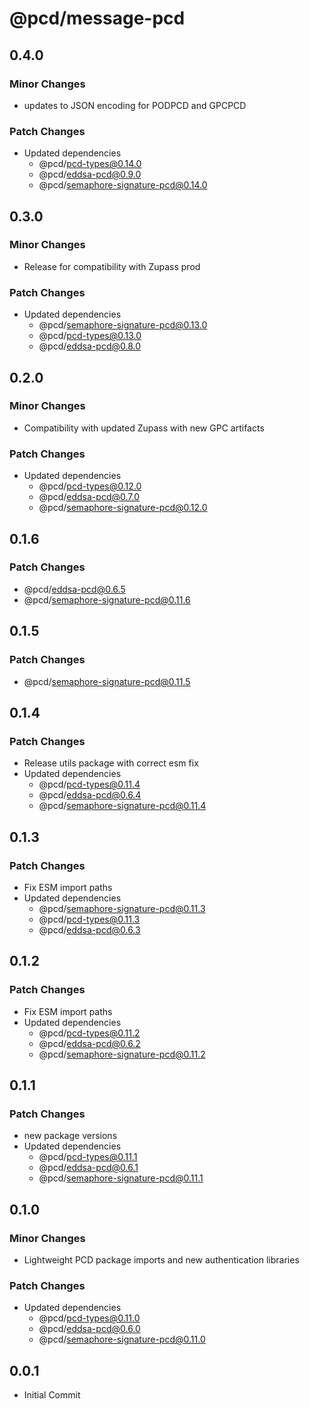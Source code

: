 # @pcd/message-pcd

## 0.4.0

### Minor Changes

- updates to JSON encoding for PODPCD and GPCPCD

### Patch Changes

- Updated dependencies
  - @pcd/pcd-types@0.14.0
  - @pcd/eddsa-pcd@0.9.0
  - @pcd/semaphore-signature-pcd@0.14.0

## 0.3.0

### Minor Changes

- Release for compatibility with Zupass prod

### Patch Changes

- Updated dependencies
  - @pcd/semaphore-signature-pcd@0.13.0
  - @pcd/pcd-types@0.13.0
  - @pcd/eddsa-pcd@0.8.0

## 0.2.0

### Minor Changes

- Compatibility with updated Zupass with new GPC artifacts

### Patch Changes

- Updated dependencies
  - @pcd/pcd-types@0.12.0
  - @pcd/eddsa-pcd@0.7.0
  - @pcd/semaphore-signature-pcd@0.12.0

## 0.1.6

### Patch Changes

- @pcd/eddsa-pcd@0.6.5
- @pcd/semaphore-signature-pcd@0.11.6

## 0.1.5

### Patch Changes

- @pcd/semaphore-signature-pcd@0.11.5

## 0.1.4

### Patch Changes

- Release utils package with correct esm fix
- Updated dependencies
  - @pcd/pcd-types@0.11.4
  - @pcd/eddsa-pcd@0.6.4
  - @pcd/semaphore-signature-pcd@0.11.4

## 0.1.3

### Patch Changes

- Fix ESM import paths
- Updated dependencies
  - @pcd/semaphore-signature-pcd@0.11.3
  - @pcd/pcd-types@0.11.3
  - @pcd/eddsa-pcd@0.6.3

## 0.1.2

### Patch Changes

- Fix ESM import paths
- Updated dependencies
  - @pcd/pcd-types@0.11.2
  - @pcd/eddsa-pcd@0.6.2
  - @pcd/semaphore-signature-pcd@0.11.2

## 0.1.1

### Patch Changes

- new package versions
- Updated dependencies
  - @pcd/pcd-types@0.11.1
  - @pcd/eddsa-pcd@0.6.1
  - @pcd/semaphore-signature-pcd@0.11.1

## 0.1.0

### Minor Changes

- Lightweight PCD package imports and new authentication libraries

### Patch Changes

- Updated dependencies
  - @pcd/pcd-types@0.11.0
  - @pcd/eddsa-pcd@0.6.0
  - @pcd/semaphore-signature-pcd@0.11.0

## 0.0.1

- Initial Commit

